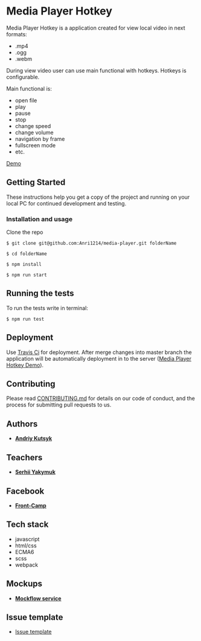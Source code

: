 # Media Player Hotkey

Media Player Hotkey is a application created for view local video in next formats:
- .mp4
- .ogg
- .webm

During view video user can use main functional with hotkeys.
Hotkeys is configurable.

Main functional is:
- open file
- play
- pause
- stop
- change speed
- change volume
- navigation by frame
- fullscreen mode
- etc.

[Demo](https://anri1214.github.io/media-player/)

## Getting Started

These instructions help you get a copy of the project and running on your local PC for continued development and testing. 

### Installation and usage

Clone the repo 

```
$ git clone git@github.com:Anri1214/media-player.git folderName
```

```
$ cd folderName
```

```
$ npm install
```

```
$ npm run start
```

## Running the tests

To run the tests write in terminal: 

```
$ npm run test
```

## Deployment

Use [Travis Ci](https://travis-ci.org/) for deployment. 
After merge changes into master branch the application will be automatically deployment in to the server 
([Media Player Hotkey Demo](https://anri1214.github.io/media-player/)).

## Contributing

Please read [CONTRIBUTING.md](https://github.com/anri1214/media-player/blob/master/contributing.md) for details on our code of conduct, and the process for submitting pull requests to us.

## Authors

* **[Andriy Kutsyk](https://github.com/Anri1214)**

## Teachers

* **[Serhii Yakymuk](https://github.com/serhii-yakymuk)**

## Facebook

* **[Front-Camp](https://www.facebook.com/groups/270300106928894)**

## Tech stack

* javascript 
* html/css
* ECMA6
* scss
* webpack

## Mockups

* **[Mockflow service](https://wireframepro.mockflow.com/view/M230f6acfc3184da7e1e6a82fcf2f4c781539610103309#/page/95dffbcd0ca04add84cd840288ab7fb5)**

## Issue template

* [Issue template](https://github.com/anri1214/media-player/blob/master/issue_template.md)
